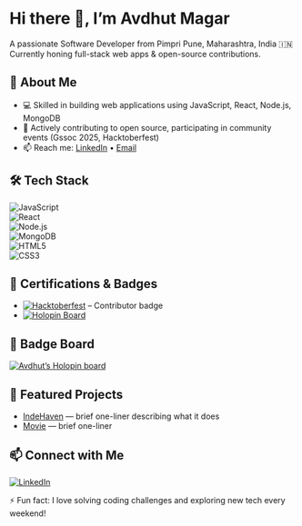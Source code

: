 # Hi there 👋, I’m **Avdhut Magar**  
A passionate Software Developer from Pimpri Pune, Maharashtra, India 🇮🇳  
Currently honing full-stack web apps & open-source contributions.

## 🎯 About Me  
- 💻 Skilled in building web applications using JavaScript, React, Node.js, MongoDB 
- 🚀 Actively contributing to open source, participating in community events (Gssoc 2025, Hacktoberfest)  
- 📫 Reach me: [LinkedIn](https://www.linkedin.com/in/avdhut-magar-94088333b/?originalSubdomain=in) • [Email](mailto:avdhutmagar@gamil.com)

## 🛠️ Tech Stack  
![JavaScript](https://img.shields.io/badge/JavaScript-F7DF1E?style=for-the-badge&logo=javascript&logoColor=black)  
![React](https://img.shields.io/badge/React-20232A?style=for-the-badge&logo=react&logoColor=61DAFB)  
![Node.js](https://img.shields.io/badge/Node.js-43853D?style=for-the-badge&logo=node-dot-js&logoColor=white)  
![MongoDB](https://img.shields.io/badge/MongoDB-4EA94B?style=for-the-badge&logo=mongodb&logoColor=white)  
![HTML5](https://img.shields.io/badge/HTML5-E34F26?style=for-the-badge&logo=html5&logoColor=white)  
![CSS3](https://img.shields.io/badge/CSS3-1572B6?style=for-the-badge&logo=css3&logoColor=white)  
<!-- Add more badges like TypeScript, Git, Docker etc. as relevant -->

## 🏅 Certifications & Badges  
- [![Hacktoberfest](https://img.shields.io/badge/Hacktoberfest-2025-blueviolet?style=for-the-badge)](https://holopin.io/@avdhut400) – Contributor badge  
- [![Holopin Board](https://img.shields.io/badge/Holopin-Badges-blue?style=for-the-badge)](https://holopin.io/@avdhut400)  
<!-- Add other certifications you have: Cloud certificates, MOOCs, etc. -->

## 🪩 Badge Board  
[![Avdhut’s Holopin board](https://holopin.me/avdhut400)](https://holopin.io/@avdhut400)

## 🚀 Featured Projects  
- [IndeHaven](https://github.com/avdhut400/IndeHaven.git) — brief one-liner describing what it does  
- [Movie](https://github.com/avdhut400/Movie.git) — brief one-liner   
<!-- Choose 2-4 of your best repos -->

## 📫 Connect with Me  
[![LinkedIn](https://img.shields.io/badge/LinkedIn-Connect-blue?style=for-the-badge&logo=linkedin)](https://www.linkedin.com/in/avdhut-magar-94088333b/?originalSubdomain=in)   
<!-- Add other social links if you like: Twitter, Dev.to, etc. -->

⚡ Fun fact: I love solving coding challenges and exploring new tech every weekend!  
